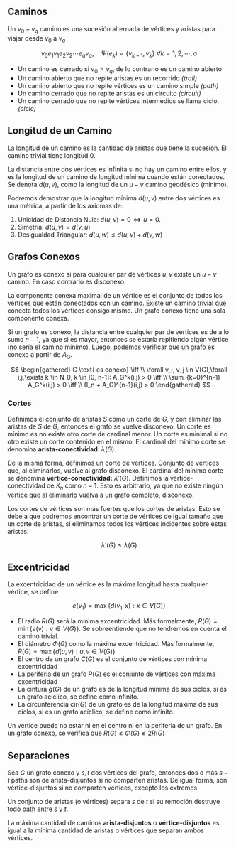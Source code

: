 ## Caminos

Un $v_0{-}v_q$ camino es una sucesión alternada de vértices y aristas para viajar desde $v_0$ a $v_q$

$$
v_0e_1v_1e_2v_2\cdots e_qv_q, \quad \Psi(e_k) = \{v_{k-1}, v_k\} \ \forall k=1,2, \cdots, q
$$

- Un camino es cerrado si $v_0 = v_q$, de lo contrario es un camino abierto
- Un camino abierto que no repite aristas es un recorrido *(trail)*
- Un camino abierto que no repite vértices es un camino simple *(path)*
- Un camino cerrado que no repite aristas es un circuito *(circuit)*
- Un camino cerrado que no repite vértices intermedios se llama ciclo. *(cicle)*

## Longitud de un Camino

La longitud de un camino es la cantidad de aristas que tiene la sucesión. El camino trivial tiene longitud 0.

La distancia entre dos vértices es infinita si no hay un camino entre ellos, y es la longitud de un camino de longitud mínima cuando están conectados. Se denota $d(u,v)$, como la longitud de un $u{-}v$ camino geodésico (mínimo).

Podremos demostrar que la longitud mínima $d(u,v)$ entre dos vértices es una métrica, a partir de los axiomas de:

1. Unicidad de Distancia Nula: $d(u,v) = 0 \iff u = 0$.
2. Simetría: $d(u,v) = d(v,u)$
3. Desigualdad Triangular: $d(u,w) \leq d(u,v) + d(v,w)$

## Grafos Conexos

Un grafo es conexo si para cualquier par de vértices $u,v$ existe un $u{-}v$ camino. En caso contrario es disconexo.

La componente conexa maximal de un vértice es el conjunto de todos los vértices que están conectados con un camino. Existe un camino trivial que conecta todos los vértices consigo mismo. Un grafo conexo tiene una sola componente conexa.

Si un grafo es conexo, la distancia entre cualquier par de vértices es de a lo sumo $n - 1$, ya que si es mayor, entonces se estaría repitiendo algún vértice (no sería el camino mínimo). Luego, podemos verificar que un grafo es conexo a partir de $A_G$.

$$
\begin{gathered}
G \text{ es conexo} \iff \\
\forall v_i, v_j \in V(G),\forall i,j,\exists k \in N_0, k \in [0, n-1]: A_G^k(i,j) > 0 \iff \\
\sum_{k=0}^{n-1} A_G^k(i,j) > 0 \iff \\
(I_n + A_G)^{n-1}(i,j) > 0
\end{gathered}
$$

### Cortes

Definimos el conjunto de aristas $S$ como un corte de $G$, y con eliminar las aristas de $S$ de $G$, entonces el grafo se vuelve disconexo. Un corte es mínimo es no existe otro corte de cardinal menor. Un corte es minimal si no otro existe un corte contenido en el mismo. El cardinal del mínimo corte se denomina **arista-conectividad**: $\lambda(G)$.

De la misma forma, definimos un corte de vértices. Conjunto de vértices que, al eliminarlos, vuelve al grafo disconexo. El cardinal del mínimo corte se denomina **vértice-conectividad:** $\lambda'(G)$. Definimos la vértice-conectividad de $K_n$ como $n-1$. Esto es arbitrario, ya que no existe ningún vértice que al eliminarlo vuelva a un grafo completo, disconexo.

Los cortes de vértices son más fuertes que los cortes de aristas. Esto se debe a que podremos encontrar un corte de vértices de igual tamaño que un corte de aristas, si eliminamos todos los vértices incidentes sobre estas aristas.

$$
\lambda'(G) \leq \lambda(G)
$$

## Excentricidad

La excentricidad de un vértice es la máxima longitud hasta cualquier vértice, se define

$$
e(v_1) = \max\{d(v_1, x): x \in V(G)\}
$$

- El radio $R(G)$ será la mínima excentricidad. Más formalmente, $R(G) = \min \{e(v): v \in V(G)\}$. Se sobreentiende que no tendremos en cuenta el camino trivial.
- El diámetro $\Phi(G)$ como la máxima excentricidad. Más formalmente, $R(G) = \max \{d(u,v): u,v \in V(G)\}$
- El centro de un grafo $C(G)$ es el conjunto de vértices con mínima excentricidad
- La periferia de un grafo $P(G)$ es el conjunto de vértices con máxima excentricidad
- La cintura $g(G)$ de un grafo es de la longitud mínima de sus ciclos, si es un grafo acíclico, se define como infinito.
- La circunferencia $\text{cir}(G)$ de un grafo es de la longitud máxima de sus ciclos, si es un grafo acíclico, se define como infinito.

Un vértice puede no estar ni en el centro ni en la periferia de un grafo. En un grafo conexo, se verifica que $R(G) \leq \Phi(G) \leq 2R(G)$

## Separaciones

Sea $G$ un grafo conexo y $s,t$ dos vértices del grafo, entonces dos o más $s{-}t$ paths son de arista-disjuntos si no comparten aristas. De igual forma, son vértice-disjuntos si no comparten vértices, excepto los extremos.

Un conjunto de aristas (o vértices) separa $s$ de $t$ si su remoción destruye todo path entre $s$ y $t$.

La máxima cantidad de caminos **arista-disjuntos** o **vértice-disjuntos** es igual a la mínima cantidad de aristas o vértices que separan ambos vértices.
